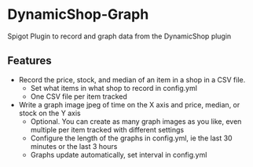 # DynamicShop-Graph
Spigot Plugin to record and graph data from the DynamicShop plugin

## Features
 * Record the price, stock, and median of an item in a shop in a CSV file.
   * Set what items in what shop to record in config.yml
   * One CSV file per item tracked
 * Write a graph image jpeg of time on the X axis and price, median, or stock on the Y axis
   * Optional. You can create as many graph images as you like, even multiple per item tracked with different settings
   * Configure the length of the graphs in config.yml, ie the last 30 minutes or the last 3 hours
   * Graphs update automatically, set interval in config.yml

